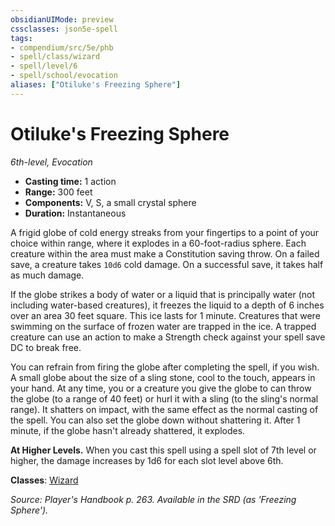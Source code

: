 ```yaml
---
obsidianUIMode: preview
cssclasses: json5e-spell
tags:
- compendium/src/5e/phb
- spell/class/wizard
- spell/level/6
- spell/school/evocation
aliases: ["Otiluke's Freezing Sphere"]
---
```

# Otiluke's Freezing Sphere
*6th-level, Evocation*  

- **Casting time:** 1 action
- **Range:** 300 feet
- **Components:** V, S, a small crystal sphere
- **Duration:** Instantaneous

A frigid globe of cold energy streaks from your fingertips to a point of your choice within range, where it explodes in a 60-foot-radius sphere. Each creature within the area must make a Constitution saving throw. On a failed save, a creature takes `10d6` cold damage. On a successful save, it takes half as much damage.

If the globe strikes a body of water or a liquid that is principally water (not including water-based creatures), it freezes the liquid to a depth of 6 inches over an area 30 feet square. This ice lasts for 1 minute. Creatures that were swimming on the surface of frozen water are trapped in the ice. A trapped creature can use an action to make a Strength check against your spell save DC to break free.

You can refrain from firing the globe after completing the spell, if you wish. A small globe about the size of a sling stone, cool to the touch, appears in your hand. At any time, you or a creature you give the globe to can throw the globe (to a range of 40 feet) or hurl it with a sling (to the sling's normal range). It shatters on impact, with the same effect as the normal casting of the spell. You can also set the globe down without shattering it. After 1 minute, if the globe hasn't already shattered, it explodes.

**At Higher Levels.** When you cast this spell using a spell slot of 7th level or higher, the damage increases by 1d6 for each slot level above 6th.

**Classes**: [Wizard](wizard.md)

*Source: Player's Handbook p. 263. Available in the SRD (as 'Freezing Sphere').*